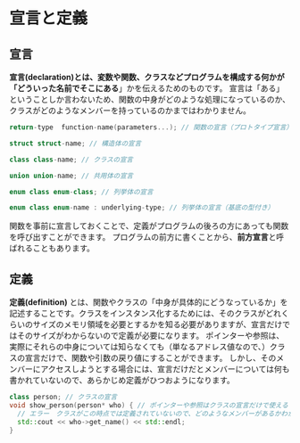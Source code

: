 # 宣言と定義

## 宣言
**宣言(declaration)**とは、変数や関数、クラスなどプログラムを構成する何かが「どういった名前でそこに**ある**」かを伝えるためのものです。
宣言は「ある」ということしか言わないため、関数の中身がどのような処理になっているのか、クラスがどのようなメンバーを持っているのかまではわかりません。
```C++
return-type  function-name(parameters...); // 関数の宣言（プロトタイプ宣言）

struct struct-name; // 構造体の宣言

class class-name; // クラスの宣言

union union-name; // 共用体の宣言

enum class enum-class; // 列挙体の宣言

enum class enum-name : underlying-type; // 列挙体の宣言（基底の型付き）
```
関数を事前に宣言しておくことで、定義がプログラムの後ろの方にあっても関数を呼び出すことができます。
プログラムの前方に書くことから、**前方宣言**と呼ばれることもあります。

## 定義
**定義(definition)** とは、関数やクラスの「中身が具体的にどうなっているか」を記述することです。クラスをインスタンス化するためには、そのクラスがどれくらいのサイズのメモリ領域を必要とするかを知る必要がありますが、宣言だけではそのサイズがわからないので定義が必要になります。
ポインターや参照は、実際にそれらの中身については知らなくても（単なるアドレス値なので、）クラスの宣言だけで、関数や引数の戻り値にすることができます。
しかし、そのメンバーにアクセスしようとする場合には、宣言だけだとメンバーについては何も書かれていないので、あらかじめ定義がひつおようになります。
```C++
class person; // クラスの宣言
void show_person(person* who) { // ポインターや参照はクラスの宣言だけで使える
  // エラー　クラスがこの時点では定義されていないので、どのようなメンバーがあるかわかっていない
  std::cout << who->get_name() << std::endl;
}
```

